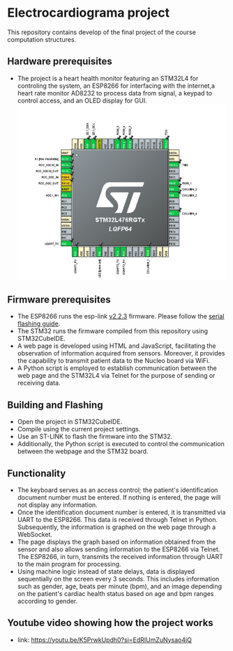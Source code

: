 # Electrocardiograma project
This repository contains develop of the final project of the course computation structures.

## Hardware prerequisites
* The project is a heart health monitor featuring an STM32L4 for controling the system, an ESP8266 for interfacing with the internet,a heart rate monitor AD8232 to process data from signal, a keypad to control access, and an OLED display for GUI.
![pinout](DOC/pinout.jpg)

## Firmware prerequisites
* The ESP8266 runs the esp-link [v2.2.3](https://github.com/jeelabs/esp-link/releases/tag/v2.2.3) firmware. Please follow the [serial flashing guide](https://github.com/jeelabs/esp-link/blob/master/FLASHING.md#initial-serial-flashing).
* The STM32 runs the firmware compiled from this repository using STM32CubeIDE.
* A web page is developed using HTML and JavaScript, facilitating the observation of information acquired from sensors. Moreover, it provides the capability to transmit patient data to the Nucleo board via WiFi.
* A Python script is employed to establish communication between the web page and the STM32L4 via Telnet for the purpose of sending or receiving data.

## Building and Flashing
* Open the project in STM32CubeIDE.
* Compile using the current project settings.
* Use an ST-LINK to flash the firmware into the STM32.
* Additionally, the Python script is executed to control the communication between the webpage and the STM32 board.

## Functionality
* The keyboard serves as an access control; the patient's identification document number must be entered. If nothing is entered, the page will not display any information.
* Once the identification document number is entered, it is transmitted via UART to the ESP8266. This data is received through Telnet in Python. Subsequently, the information is graphed on the web page through a WebSocket.
* The page displays the graph based on information obtained from the sensor and also allows sending information to the ESP8266 via Telnet. The ESP8266, in turn, transmits the received information through UART to the main program for processing.
* Using machine logic instead of state delays, data is displayed sequentially on the screen every 3 seconds. This includes information such as gender, age, beats per minute (bpm), and an image depending on the patient's cardiac health status based on age and bpm ranges according to gender.

## Youtube video showing how the project works
* link: https://youtu.be/K5PrwkUpdh0?si=EdRIUmZuNysao4jQ 